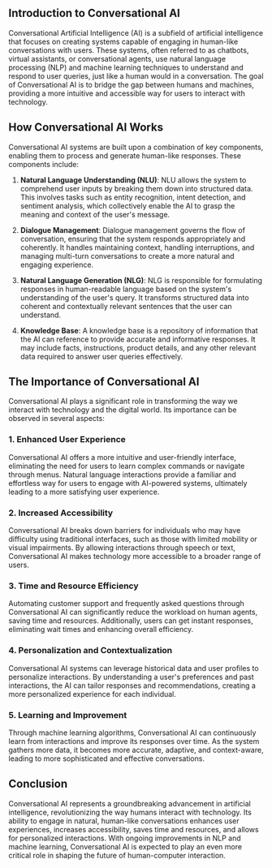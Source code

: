 
## Introduction to Conversational AI

Conversational Artificial Intelligence (AI) is a subfield of artificial intelligence that focuses on creating systems capable of engaging in human-like conversations with users. These systems, often referred to as chatbots, virtual assistants, or conversational agents, use natural language processing (NLP) and machine learning techniques to understand and respond to user queries, just like a human would in a conversation. The goal of Conversational AI is to bridge the gap between humans and machines, providing a more intuitive and accessible way for users to interact with technology.

## How Conversational AI Works

Conversational AI systems are built upon a combination of key components, enabling them to process and generate human-like responses. These components include:

1. **Natural Language Understanding (NLU)**: NLU allows the system to comprehend user inputs by breaking them down into structured data. This involves tasks such as entity recognition, intent detection, and sentiment analysis, which collectively enable the AI to grasp the meaning and context of the user's message.
    
2. **Dialogue Management**: Dialogue management governs the flow of conversation, ensuring that the system responds appropriately and coherently. It handles maintaining context, handling interruptions, and managing multi-turn conversations to create a more natural and engaging experience.
    
3. **Natural Language Generation (NLG)**: NLG is responsible for formulating responses in human-readable language based on the system's understanding of the user's query. It transforms structured data into coherent and contextually relevant sentences that the user can understand.
    
4. **Knowledge Base**: A knowledge base is a repository of information that the AI can reference to provide accurate and informative responses. It may include facts, instructions, product details, and any other relevant data required to answer user queries effectively.
    

## The Importance of Conversational AI

Conversational AI plays a significant role in transforming the way we interact with technology and the digital world. Its importance can be observed in several aspects:

### 1\. Enhanced User Experience

Conversational AI offers a more intuitive and user-friendly interface, eliminating the need for users to learn complex commands or navigate through menus. Natural language interactions provide a familiar and effortless way for users to engage with AI-powered systems, ultimately leading to a more satisfying user experience.

### 2\. Increased Accessibility

Conversational AI breaks down barriers for individuals who may have difficulty using traditional interfaces, such as those with limited mobility or visual impairments. By allowing interactions through speech or text, Conversational AI makes technology more accessible to a broader range of users.

### 3\. Time and Resource Efficiency

Automating customer support and frequently asked questions through Conversational AI can significantly reduce the workload on human agents, saving time and resources. Additionally, users can get instant responses, eliminating wait times and enhancing overall efficiency.

### 4\. Personalization and Contextualization

Conversational AI systems can leverage historical data and user profiles to personalize interactions. By understanding a user's preferences and past interactions, the AI can tailor responses and recommendations, creating a more personalized experience for each individual.

### 5\. Learning and Improvement

Through machine learning algorithms, Conversational AI can continuously learn from interactions and improve its responses over time. As the system gathers more data, it becomes more accurate, adaptive, and context-aware, leading to more sophisticated and effective conversations.

## Conclusion

Conversational AI represents a groundbreaking advancement in artificial intelligence, revolutionizing the way humans interact with technology. Its ability to engage in natural, human-like conversations enhances user experiences, increases accessibility, saves time and resources, and allows for personalized interactions. With ongoing improvements in NLP and machine learning, Conversational AI is expected to play an even more critical role in shaping the future of human-computer interaction.

